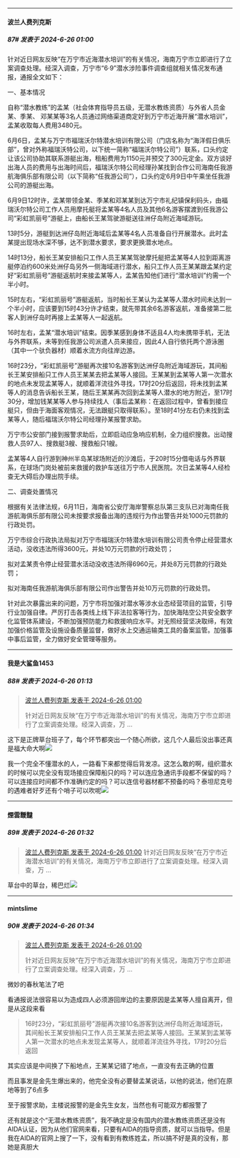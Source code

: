 ﻿
*****

####  波兰人费列克斯  
##### 87#       发表于 2024-6-26 01:00

针对近日网友反映“在万宁市近海潜水培训”的有关情况，海南万宁市立即进行了立案调查处理。经深入调查，万宁市“6·9”潜水涉险事件调查组就相关情况发布通报，通报全文如下：

一、基本情况

自称“潜水教练”的孟某（社会体育指导员五级，无潜水教练资质）与外省人员金某、季某、 邓某某等3名人员通过网络渠道商定好到万宁市近海开展“潜水培训”，孟某收取每人费用3480元。

6月6日，孟某与万宁市福瑞沃尔特潜水培训有限公司（门店名称为“海洋假日俱乐部”，曾对外称福瑞沃特公司，以下统一简称“福瑞沃尔特公司”）联系，口头约定让该公司协助其联系游艇出海，租船费用为1150元并预交了300元定金。双方谈好出海人员的费用与出海时间后，福瑞沃尔特公司经理孙某找到合作公司海南任我游航海俱乐部有限公司（以下简称“任我游公司”），口头约定6月9日中午乘坐任我游公司的游艇出海。

6月9日12时许，孟某带领金某、季某和邓某某到达万宁市礼纪镇保利码头，由福瑞沃尔特公司工作人员用摩托艇将孟某等4名人员及其他6名游客摆渡到任我游公司“彩虹凯丽号”游艇上，由船长王某驾驶游艇送往洲仔岛附近海域游玩。

13时5分，游艇到达洲仔岛附近海域后孟某等4名人员准备自行开展潜水。此时孟某提出现场水深不够，达不到潜水要求，要求更换潜水地点。

14时13分，船长王某安排船只工作人员王某某驾驶摩托艇把孟某等4人拉到距离游艇停泊约600米处洲仔岛另外一侧海域进行潜水，船只工作人员王某某跟孟某约定好“彩虹凯丽号”游艇返航时来接孟某等人，孟某告知他们进行“潜水培训”约需一个半小时。

15时左右，“彩虹凯丽号”游艇返航，当时船长王某认为孟某等人潜水时间未达到一个半小时，应该要到15时43分许才结束，就先带其余6名游客返航，准备接第二批客人到洲仔岛时再接上孟某等人一起返航。

16时左右，孟某“潜水培训”结束。因季某感到身体不适且4人均未携带手机，无法与外界联系，未等到任我游公司派遣人员来接应，因此4人自行依托两个游泳圈（其中一个驮负器材）顺着水流方向往岸边游。

16时23分，“彩虹凯丽号”游艇再次接10名游客到达洲仔岛附近海域游玩，其间船长王某安排船只工作人员王某某去把孟某等人接回。王某某到孟某等人第一次潜水的地点未发现孟某等人，就顺着洋流往外寻找，17时20分后返回，将未找到孟某等人的消息告诉船长王某，随后王某某再次回到孟某等人潜水的地方附近，至17时30分，增加钱某某等人参与持续找人（事后孟某称：在返回过程中，曾看到接应艇只，但由于海面客观情况，无法跟艇只取得联系）。至18时41分左右仍未找到孟某等人，随后福瑞沃尔特公司经理孙某报警求助。

万宁市公安部门接到报警求助后，立即启动应急响应机制，全力组织搜救。出动搜救人员97人、搜救艇3艘、搜救船只1艘。

孟某等4人自行游到神州半岛某球场附近的沙滩后，于20时15分借电话与外界联系，在球场门岗处被前来救援的救护车送往万宁市人民医院。次日孟某等4人经检查无大碍后办理出院手续。

二、调查处置情况

根据有关法律法规，6月11日，海南省公安厅海岸警察总队第三支队已对海南任我游航海俱乐部有限公司未按要求报备出海的违规行为作出警告并处1000元罚款的行政处罚。

万宁市综合行政执法局拟对万宁市福瑞沃尔特潜水培训有限公司责令停止经营潜水活动，没收违法所得3600元，并处10万元罚款的行政处罚；

拟对孟某责令停止经营潜水活动没收违法所得6960元，并处8万元罚款的行政处罚；

拟对海南任我游航海俱乐部有限公司作出警告并处10万元罚款的行政处罚。

针对此次暴露出来的问题，万宁市将加强对潜水等涉水业态经营项目的监管，引导行业加强自律。严厉打击各类线上线下非法拉客等行为，加快海陆空公共安全数字化监管体系建设，不断加强预防能力和救援响应水平。对无照经营坚决取缔，有效加强价格监管及设施设备质量监督，做好水上交通运输类工具的备案监管。加强事中事后监管，全力做好安全管理等服务。


*****

####  我是大鲨鱼1453  
##### 88#       发表于 2024-6-26 01:13

<blockquote><a href="httphttps://bbs.saraba1st.com/2b/forum.php?mod=redirect&amp;goto=findpost&amp;pid=65380689&amp;ptid=2187932" target="_blank">波兰人费列克斯 发表于 2024-6-26 01:00</a>

针对近日网友反映“在万宁市近海潜水培训”的有关情况，海南万宁市立即进行了立案调查处理。经深入调查，万 ...</blockquote>
这下是正牌草台班子了，每个环节都突出一个随心所欲，这几个人最后没出事还真是福大命大啊<img src="https://static.saraba1st.com/image/smiley/face2017/067.png" referrerpolicy="no-referrer">

我一个完全不懂潜水的人，一路看下来都觉得后背发凉。这怎么敢的啊，组织潜水的时候可以完全没有现场接应保障船只的吗？可以连应急通讯手段都不保留的吗？可以连接应时间都不作准确约定的吗？可以连信号器材都不预备的吗？泰坦尼克号的遇难者好歹还有个哨子可以吹呢<img src="https://static.saraba1st.com/image/smiley/face2017/067.png" referrerpolicy="no-referrer">


*****

####  煙雲靉靆  
##### 89#       发表于 2024-6-26 01:32

<blockquote><a href="httphttps://bbs.saraba1st.com/2b/forum.php?mod=redirect&amp;goto=findpost&amp;pid=65380689&amp;ptid=2187932" target="_blank">波兰人费列克斯 发表于 2024-6-26 01:00</a>
针对近日网友反映“在万宁市近海潜水培训”的有关情况，海南万宁市立即进行了立案调查处理。经深入调查，万 ...</blockquote>
草台中的草台，稀巴烂<img src="https://static.saraba1st.com/image/smiley/face2017/020.png" referrerpolicy="no-referrer">

*****

####  mintslime  
##### 90#       发表于 2024-6-26 01:34

<blockquote><a href="httphttps://bbs.saraba1st.com/2b/forum.php?mod=redirect&amp;goto=findpost&amp;pid=65380689&amp;ptid=2187932" target="_blank">波兰人费列克斯 发表于 2024-6-26 01:00</a>

针对近日网友反映“在万宁市近海潜水培训”的有关情况，海南万宁市立即进行了立案调查处理。经深入调查，万 ...</blockquote>
微妙的春秋笔法了吧

看通报说法很容易以为造成四人必须游回岸边的主要原因是孟某等人擅自离开，但是从这段来看 <blockquote>16时23分，“彩虹凯丽号”游艇再次接10名游客到达洲仔岛附近海域游玩，其间船长王某安排船只工作人员王某某去把孟某等人接回。王某某到孟某等人第一次潜水的地点未发现孟某等人，就顺着洋流往外寻找，17时20分后返回</blockquote>
其实应该是中间换了下船地点，王某某记错了地点，一直没有去正确的位置

而且事发是金先生爆出来的，他完全没有必要替孟某说话，以他的说法，他们在原地等到了6点多

至于报警求助，主楼说报警的是金先生女友，当然也有可能双方都报警了

还有就是这个“无潜水教练资质”，我不确定是没有国内的潜水教练资质还是没有AIDA认证，因为从他们官网来看，只要有AIDA的指导资质，就可以当指导。但是我在AIDA的官网上搜了一下，没有看到有教练姓孟，所以搞不好是真的没有，那她是真胆大

